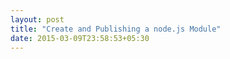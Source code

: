 ```yaml
---
layout: post
title: "Create and Publishing a node.js Module"
date: 2015-03-09T23:58:53+05:30
---
```



